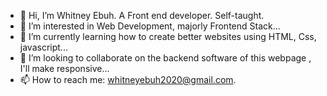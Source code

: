 - 👋 Hi, I’m Whitney Ebuh. A Front end developer. Self-taught. 
- 👀 I’m interested in Web Development, majorly Frontend Stack...
- 🌱 I’m currently learning how to create better websites using HTML, Css, javascript...
- 💞️ I’m looking to collaborate on the backend software of this webpage , I'll make responsive...
- 📫 How to reach me: whitneyebuh2020@gmail.com. 

<!---
WHItney-ebuh2020/WHItney-ebuh2020 is a ✨ special ✨ repository because its `README.md` (this file) appears on your GitHub profile.
You can click the Preview link to take a look at your changes.
--->
